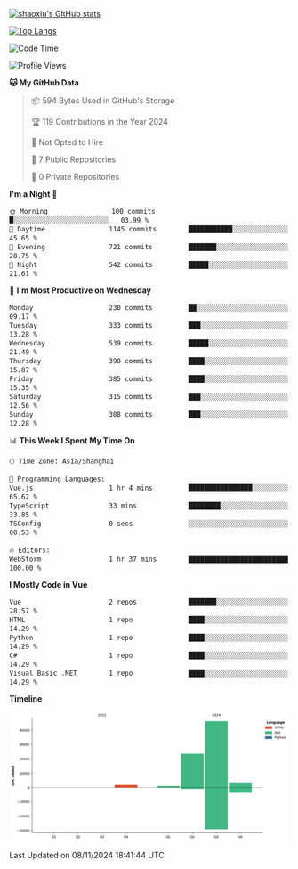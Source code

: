 [![shaoxiu's GitHub stats](https://github-readme-stats.vercel.app/api?username=shaoxiu&count_private=true&show_icons=true)](https://github.com/anuraghazra/github-readme-stats)

[![Top Langs](https://github-readme-stats.vercel.app/api/top-langs/?username=shaoxiu&layout=compact)](https://github.com/anuraghazra/github-readme-stats)


<!--START_SECTION:waka-->
![Code Time](http://img.shields.io/badge/Code%20Time-107%20hrs%2019%20mins-blue)

![Profile Views](http://img.shields.io/badge/Profile%20Views-0-blue)

**🐱 My GitHub Data** 

> 📦 594 Bytes Used in GitHub's Storage 
 > 
> 🏆 119 Contributions in the Year 2024
 > 
> 🚫 Not Opted to Hire
 > 
> 📜 7 Public Repositories 
 > 
> 🔑 0 Private Repositories 
 > 
**I'm a Night 🦉** 

```text
🌞 Morning                100 commits         █░░░░░░░░░░░░░░░░░░░░░░░░   03.99 % 
🌆 Daytime                1145 commits        ███████████░░░░░░░░░░░░░░   45.65 % 
🌃 Evening                721 commits         ███████░░░░░░░░░░░░░░░░░░   28.75 % 
🌙 Night                  542 commits         █████░░░░░░░░░░░░░░░░░░░░   21.61 % 
```
📅 **I'm Most Productive on Wednesday** 

```text
Monday                   230 commits         ██░░░░░░░░░░░░░░░░░░░░░░░   09.17 % 
Tuesday                  333 commits         ███░░░░░░░░░░░░░░░░░░░░░░   13.28 % 
Wednesday                539 commits         █████░░░░░░░░░░░░░░░░░░░░   21.49 % 
Thursday                 398 commits         ████░░░░░░░░░░░░░░░░░░░░░   15.87 % 
Friday                   385 commits         ████░░░░░░░░░░░░░░░░░░░░░   15.35 % 
Saturday                 315 commits         ███░░░░░░░░░░░░░░░░░░░░░░   12.56 % 
Sunday                   308 commits         ███░░░░░░░░░░░░░░░░░░░░░░   12.28 % 
```


📊 **This Week I Spent My Time On** 

```text
🕑︎ Time Zone: Asia/Shanghai

💬 Programming Languages: 
Vue.js                   1 hr 4 mins         ████████████████░░░░░░░░░   65.62 % 
TypeScript               33 mins             ████████░░░░░░░░░░░░░░░░░   33.85 % 
TSConfig                 0 secs              ░░░░░░░░░░░░░░░░░░░░░░░░░   00.53 % 

🔥 Editors: 
WebStorm                 1 hr 37 mins        █████████████████████████   100.00 % 
```

**I Mostly Code in Vue** 

```text
Vue                      2 repos             ███████░░░░░░░░░░░░░░░░░░   28.57 % 
HTML                     1 repo              ████░░░░░░░░░░░░░░░░░░░░░   14.29 % 
Python                   1 repo              ████░░░░░░░░░░░░░░░░░░░░░   14.29 % 
C#                       1 repo              ████░░░░░░░░░░░░░░░░░░░░░   14.29 % 
Visual Basic .NET        1 repo              ████░░░░░░░░░░░░░░░░░░░░░   14.29 % 
```



**Timeline**

![Lines of Code chart](https://raw.githubusercontent.com/shaoxiu/shaoxiu/main/assets/bar_graph.png)


 Last Updated on 08/11/2024 18:41:44 UTC
<!--END_SECTION:waka-->
